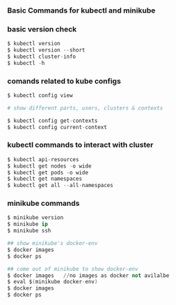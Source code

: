 ### Basic Commands for kubectl and minikube

### basic version check

```s
$ kubectl version
$ kubectl version --short
$ kubectl cluster-info
$ kubectl -h 
```

### comands related to kube configs

```s
$ kubectl config view

# show different parts, users, clusters & contexts

$ kubectl config get-contexts
$ kubectl config current-context

```


### kubectl commands to interact with cluster
```s
$ kubectl api-resources
$ kubectl get nodes -o wide
$ kubectl get pods -o wide
$ kubeclt get namespaces
$ kubectl get all --all-namespaces

```

### minikube commands
```s
$ minikube version
$ minikube ip
$ minikube ssh 

## show minikube's docker-env 
$ docker images
$ docker ps

## come out of minikube to show docker-env
$ docker images   //no images as docker not avilalbe 
$ eval $(minikube docker-env)
$ docker images
$ docker ps
